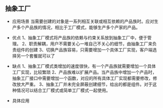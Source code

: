## 抽象工厂 ##

- 应用场景
    当需要创建的对象是一系列相互关联或相互依赖的产品族时。应对生产多个产品族的情况，相比于工厂模式，能够生产多个产家的产品。

- 优点
    1、抽象工厂模式将产品族的依赖与约束关系放到抽象工厂中，便于管理。
    2、职责解耦，用户不需要关心一堆自己不关心的细节，由抽象工厂来负责组件的创建
    3、切换产品族容易，只需要增加一个具体工厂实现，客户端选择另一个套餐就可以了

- 缺点
    1、抽象工厂模式类增加的速度很快，有一个产品族就需要增加一个具体工厂实现，比较繁琐
    2、产品族难以扩展产品。当产品族中增加一个产品时，抽象工厂接口中需要增加一个函数，对应的所有具体工厂实现都需要修改，修改放大严重。
    3、抽象工厂并未完全屏蔽创建细节，给出的都是组件。对于这种情况可以结合工厂模式或简单工厂模式一起使用。


- 具体应用